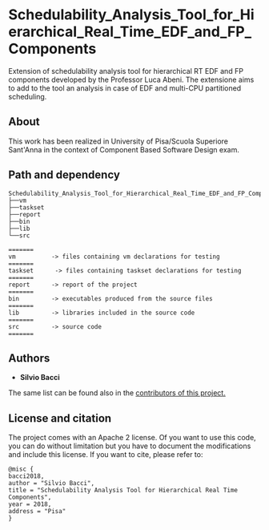 # Schedulability_Analysis_Tool_for_Hierarchical_Real_Time_EDF_and_FP_Components
Extension of schedulability analysis tool for hierarchical RT EDF and FP components developed by the Professor Luca Abeni. The extensione aims to add to the tool an analysis in case of EDF and multi-CPU partitioned scheduling.

## About 
This work has been realized in University of Pisa/Scuola Superiore Sant'Anna in the context of Component Based Software Design exam.

## Path and dependency
```
Schedulability_Analysis_Tool_for_Hierarchical_Real_Time_EDF_and_FP_Components/
├──vm
├──taskset
├──report
├──bin
├──lib
└──src

=======
vm		 	-> files containing vm declarations for testing
=======
taskset		 -> files containing taskset declarations for testing
=======
report 		-> report of the project
=======
bin 		-> executables produced from the source files
=======
lib 		-> libraries included in the source code
=======
src 		-> source code
=======
```

## Authors
* <b>Silvio Bacci</b>

The same list can be found also in the <a href="https://github.com/ciabbi94/turtlebot3_environment_scanner/graphs/contributors">contributors of this project.</a>

## License and citation
The project comes with an Apache 2 license. Of you want to use this code, you can do without limitation but you have to document the modifications and include this license. If you want to cite, please refer to:

```
@misc {
bacci2018,
author = "Silvio Bacci",
title = "Schedulability Analysis Tool for Hierarchical Real Time Components",
year = 2018,
address = "Pisa"
}
```




